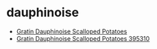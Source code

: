 # dauphinoise

 * [Gratin Dauphinoise Scalloped Potatoes](../../index/g/gratin-dauphinoise-scalloped-potatoes-395310.json)
 * [Gratin Dauphinoise Scalloped Potatoes 395310](../../index/g/gratin-dauphinoise-scalloped-potatoes-395310.json)
